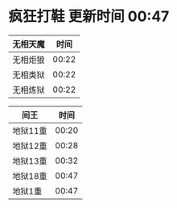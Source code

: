 # 疯狂打鞋 更新时间 00:47

| 无相天魔   | 时间    |
|--------|-------|
| 无相炬狼 | 00:22 |
| 无相类狱 | 00:22 |
| 无相炼狱 | 00:22 |

| 间王   | 时间    |
|--------|-------|
| 地狱11重 | 00:20 |
| 地狱12重 | 00:28 |
| 地狱13重 | 00:32 |
| 地狱18重 | 00:47 |
| 地狱1重 | 00:47 |